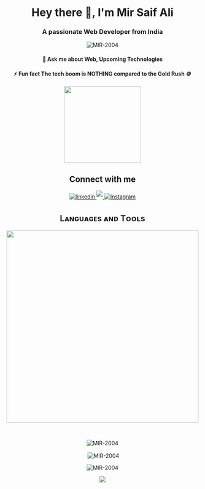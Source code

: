 <h1 align="center">Hey there 👋, I'm Mir Saif Ali</h1>
<h3 align="center">A passionate Web Developer from India</h3>

<p align="center"> <img src="https://komarev.com/ghpvc/?username=MIR-2004&label=Profile%20views&color=0e75b6&style=flat" alt="MIR-2004" /> </p>
<h4 align="center">🦄 Ask me about Web, Upcoming Technologies</h4>

<h4 align="center">⚡ Fun fact The tech boom is NOTHING compared to the Gold Rush 🪙</h4>

<!-- gif -->
<div align="center">
  <img height="200" src="https://media0.giphy.com/media/v1.Y2lkPTc5MGI3NjExamNvMjBmbWI3cXUyaWo0aThoODgyZHVzNms0dDQ3OTV3aGRnemt3biZlcD12MV9pbnRlcm5hbF9naWZfYnlfaWQmY3Q9Zw/8qXJTU5oEhQZO/giphy.gif" />
</div>

<!-- Soicals -->
<h2 align="center">Connect with me</h2>
<div align="center">

<a href="https://www.linkedin.com/in/mir-saif-ali-9b9415256/" target="_blank">
<img src="https://img.shields.io/badge/linkedin-%231E77B5.svg?&style=for-the-badge&logo=linkedin&logoColor=white" alt="linkedin" style="margin-bottom: 5px;" />
</a>
  
<a href="mailto:mir.saif.ali2004@gmail.com" target="_blank">
<img src="https://img.shields.io/badge/Gmail-D14836?style=for-the-badge&logo=gmail&logoColor=white" mail style="margin-bottom: 5px;" />
</a>
<a href="https://www.instagram.com/saifa_li2345/" target="_blank">
<img src="https://img.shields.io/badge/Instagram-E4405F?style=for-the-badge&logo=instagram&logoColor=white" alt="Instagram" style="margin-bottom: 5px;" />
</a>


<!--Languages and Tools Section-->       
<h2 align="center">Lᴀɴɢᴜᴀɢᴇs ᴀɴᴅ Tᴏᴏʟs</h2> 
<p align="center">
<img width="500px"  src="https://skillicons.dev/icons?i=js,react,redux,tailwind,nodejs,git,github,express,mongo,html,css,vite,figma,postman,java,c,discord,firebase,docker,sentry,prisma,vercel,vscode,windows,sublime,mysql,linux,postgresql,nextjs,npm,ts&perline=10"  />
</p>
<br />


<p><img align="center" src="https://github-readme-stats.vercel.app/api/top-langs?username=Mir-2004&show_icons=true&locale=en&layout=compact&theme=nightowl" alt="MIR-2004" /></p>

<p>&nbsp;<img align="center" src="https://github-readme-stats.vercel.app/api?username=Mir-2004&show_icons=true&locale=en&theme=nightowl" alt="MIR-2004" /></p>

<p><img align="center" src="https://github-readme-streak-stats.herokuapp.com/?user=Mir-2004&theme=nightowl" alt="MIR-2004" /></p>

<!--Footer--> 
<p align="center">
  <img src="https://capsule-render.vercel.app/api?type=waving&color=gradient&height=65&section=footer"/>
</p>

